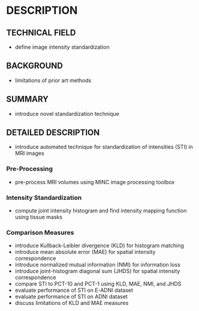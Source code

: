 # DESCRIPTION

## TECHNICAL FIELD

- define image intensity standardization

## BACKGROUND

- limitations of prior art methods

## SUMMARY

- introduce novel standardization technique

## DETAILED DESCRIPTION

- introduce automated technique for standardization of intensities (STI) in MRI images

### Pre-Processing

- pre-process MRI volumes using MINC image processing toolbox

### Intensity Standardization

- compute joint intensity histogram and find intensity mapping function using tissue masks

### Comparison Measures

- introduce Kullback-Leibler divergence (KLD) for histogram matching
- introduce mean absolute error (MAE) for spatial intensity correspondence
- introduce normalized mutual information (NMI) for information loss
- introduce joint-histogram diagonal sum (JHDS) for spatial intensity correspondence
- compare STI to PCT-10 and PCT-1 using KLD, MAE, NMI, and JHDS
- evaluate performance of STI on E-ADNI dataset
- evaluate performance of STI on ADNI dataset
- discuss limitations of KLD and MAE measures

